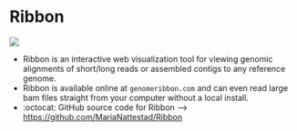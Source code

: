 # Ribbon

<img src="https://github.com/MariaNattestad/Ribbon/blob/master/images/gallery.png">

- Ribbon is an interactive web visualization tool for viewing genomic alignments of short/long reads or assembled contigs to any reference genome.
- Ribbon is available online at `genomeribbon.com` and can even read large bam files straight from your computer without a local install.
- :octocat: GitHub source code for Ribbon --> https://github.com/MariaNattestad/Ribbon

